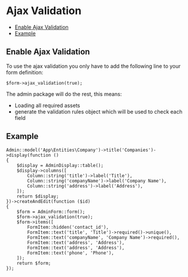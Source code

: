 # Ajax Validation

<!-- MarkdownTOC -->

- [Enable Ajax Validation](#enable-ajax-validation)
- [Example](#example)

<!-- /MarkdownTOC -->

<a name="enable-ajax-validation"></a>
## Enable Ajax Validation

To use the ajax validation you only have to add the following line to your form definition:

	$form->ajax_validation(true);

The admin package will do the rest, this means:

- Loading all required assets
- generate the validation rules object which will be used to check each field

<a name="example"></a>
## Example

	Admin::model('App\Entities\Company')->title('Companies')->display(function ()
	{
		$display = AdminDisplay::table();
		$display->columns([
			Column::string('title')->label('Title'),
			Column::string('companyName')->label('Company Name'),
			Column::string('address')->label('Address'),
		]);
		return $display;
	})->createAndEdit(function ($id)
	{
		$form = AdminForm::form();
		$form->ajax_validation(true);
		$form->items([
			FormItem::hidden('contact_id'),
			FormItem::text('title', 'Title')->required()->unique(),
			FormItem::text('companyName', 'Company Name')->required(),
			FormItem::text('address', 'Address'),
			FormItem::text('address', 'Address'),
			FormItem::text('phone', 'Phone'),
		]);
		return $form;
	});